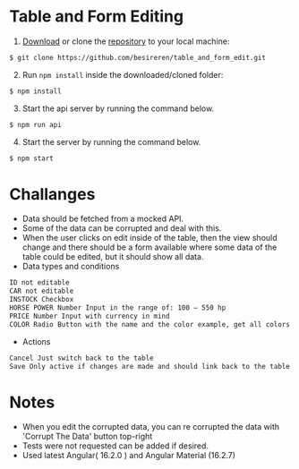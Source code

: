 # Table and Form Editing
1. [Download](https://gitlab.com/tripetto/examples/angular/repository/master/archive.zip) or clone the [repository](https://gitlab.com/tripetto/examples/angular) to your local machine:
```bash
$ git clone https://github.com/besireren/table_and_form_edit.git
```

2. Run `npm install` inside the downloaded/cloned folder:
```bash
$ npm install
```

3. Start the api server by running the command below. 
```bash
$ npm run api
```

4. Start the server by running the command below. 
```bash
$ npm start
```

# Challanges
- Data should be fetched from a mocked API.
- Some of the data can be corrupted and deal with this.
- When the user clicks on edit inside of the table, then the view should change and there should
be a form available where some data of the table could be edited, but it should show all data.
- Data types and conditions
```bash
ID not editable
CAR not editable
INSTOCK Checkbox
HORSE POWER Number Input in the range of: 100 – 550 hp
PRICE Number Input with currency in mind
COLOR Radio Button with the name and the color example, get all colors out of the mock data
```
- Actions
```bash
Cancel Just switch back to the table
Save Only active if changes are made and should link back to the table were the data should also be changed
```
# Notes
- When you edit the corrupted data, you can re corrupted  the data with 'Corrupt The Data' button top-right
- Tests were not requested can be added if desired.
- Used latest Angular( 16.2.0 ) and Angular Material (16.2.7)


